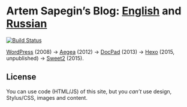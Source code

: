 # Artem Sapegin’s Blog: [English](http://blog.sapegin.me/) and [Russian](http://nano.sapegin.ru/)

[![Build Status](https://travis-ci.org/sapegin/blog.sapegin.me.png)](https://travis-ci.org/sapegin/blog.sapegin.me)

[WordPress](https://wordpress.org/) (2008) → [Aegea](http://blogengine.ru/) (2012) → [DocPad](http://docpad.org/) (2013) → [Hexo](https://hexo.io/) (2015, unpublished) → [Sweet2](https://github.com/sapegin/sweet2) (2015).

## License

You can use code (HTML/JS) of this site, but you *can’t* use design, Stylus/CSS, images and content.
